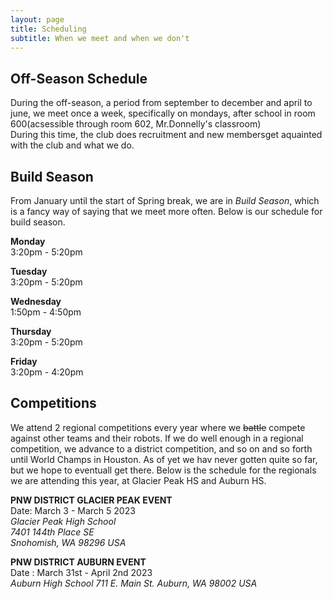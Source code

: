 ```yaml
---
layout: page
title: Scheduling
subtitle: When we meet and when we don't
---
```


## Off-Season Schedule  
During the off-season, a period from september to december and april to june, we meet once a week, specifically on mondays, after school in room 600(acsessible through room 602, Mr.Donnelly's classroom)  
During this time, the club does recruitment and new membersget aquainted with the club and what we do.  

## Build Season  
From January until the start of Spring break, we are in *Build Season*, which is a fancy way of saying that we meet more often. Below is our schedule for build season.  
  
**Monday**  
3:20pm - 5:20pm

**Tuesday**  
3:20pm - 5:20pm

**Wednesday**  
1:50pm - 4:50pm

**Thursday**  
3:20pm - 5:20pm

**Friday**  
3:20pm - 4:20pm  

## Competitions  
We attend 2 regional competitions every year where we ~~battle~~ compete against other teams and their robots. If we do well enough in a regional competition, we advance to a district competition, and so on and so forth until World Champs in Houston. As of yet we hav never gotten quite so far, but we hope to eventuall get there. Below is the schedule for the regionals we are attending this year, at Glacier Peak HS and Auburn HS.  
  
**PNW DISTRICT GLACIER PEAK EVENT**  
Date: March 3 - March 5 2023  
*Glacier Peak High School  
7401 144th Place SE  
Snohomish, WA 98296 USA*    
  
**PNW DISTRICT AUBURN EVENT**  
Date : March 31st - April 2nd 2023  
*Auburn High School
711 E. Main St. Auburn, WA 98002 USA*  

